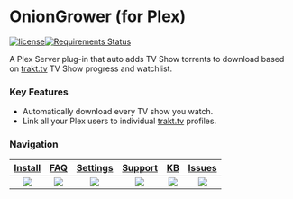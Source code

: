 # OnionGrower (for Plex)
[![license](https://img.shields.io/github/license/mashape/apistatus.svg?style=flat-square)]()[![Requirements Status](https://requires.io/github/MrPlow254/OnionGrower/requirements.svg?branch=master)](https://requires.io/github/MrPlow254/OnionGrower/requirements/?branch=master)

A Plex Server plug-in that auto adds TV Show torrents to download based on [trakt.tv](Trakt.tv) TV Show progress and watchlist.

### Key Features
 - Automatically download every TV show you watch.
 - Link all your Plex users to individual [trakt.tv](Trakt.tv) profiles.

### Navigation

| [Install][install] | [FAQ][faq] | [Settings][settings] | [Support][support] | [KB][knowledge-base] | [Issues][issues] |
|:------------------:|:----------:|:--------------------:|:------------------:|:-------------------:|:----------------:|
| [![](https://raw.githubusercontent.com/wiki/fuzeman/Plex-Trakt-Scrobbler/_assets/file_download.png)][install] | [![](https://raw.githubusercontent.com/wiki/fuzeman/Plex-Trakt-Scrobbler/_assets/question_answer.png)][faq] | [![](https://raw.githubusercontent.com/wiki/fuzeman/Plex-Trakt-Scrobbler/_assets/settings.png)][settings] | [![](https://raw.githubusercontent.com/wiki/fuzeman/Plex-Trakt-Scrobbler/_assets/help.png)][support] | [![](https://raw.githubusercontent.com/wiki/fuzeman/Plex-Trakt-Scrobbler/_assets/bug_report.png)][knowledge-base] | [![](https://raw.githubusercontent.com/wiki/fuzeman/Plex-Trakt-Scrobbler/_assets/message.png)][issues] |

[install]: https://github.com/MrPlow254/OnionGrower/wiki/Installation
[faq]: https://github.com/MrPlow254/OnionGrower/wiki/Frequently-asked-questions
[settings]: https://github.com/MrPlow254/OnionGrower/wiki/Configuration
[support]: https://github.com/MrPlow254/OnionGrower/wiki/Support
[knowledge-base]: https://github.com/MrPlow254/OnionGrower/wiki/KB
[issues]: https://github.com/MrPlow254/OnionGrower/issues

[license]: https://github.com/MrPlow254/OnionGrower/blob/master/OnionGrower.bundle/LICENSE

[requires.io]: https://requires.io/github/MrPlow254/OnionGrower/requirements
[trakt.tv]: https://trakt.tv
